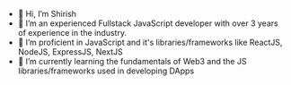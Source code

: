 - 👋 Hi, I’m Shirish
- 👀 I’m an experienced Fullstack JavaScript developer with over 3 years of experience in the industry.
- 🌱 I’m proficient in JavaScript and it's libraries/frameworks like ReactJS, NodeJS, ExpressJS, NextJS
- 💞️ I’m currently learning the fundamentals of Web3 and the JS libraries/frameworks used in developing DApps

<!---
shirishk912/shirishk912 is a ✨ special ✨ repository because its `README.md` (this file) appears on your GitHub profile.
You can click the Preview link to take a look at your changes.
--->

